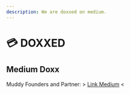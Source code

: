 ```yaml
---
description: We are doxxed on medium.
---
```


# 💳 DOXXED

## Medium Doxx&#x20;

Muddy Founders and Partner: > [Link Medium](https://medium.com/@muddudesnft.collection/founder-sylvester-shadawvine-iii-from-moreno-valley-california-dcec58343345) <
